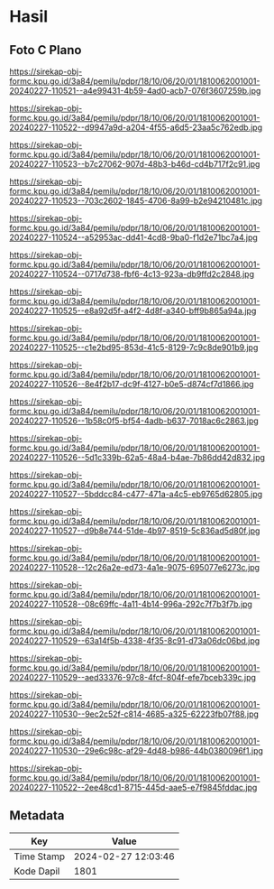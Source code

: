 # Hasil

## Foto C Plano

https://sirekap-obj-formc.kpu.go.id/3a84/pemilu/pdpr/18/10/06/20/01/1810062001001-20240227-110521--a4e99431-4b59-4ad0-acb7-076f3607259b.jpg

https://sirekap-obj-formc.kpu.go.id/3a84/pemilu/pdpr/18/10/06/20/01/1810062001001-20240227-110522--d9947a9d-a204-4f55-a6d5-23aa5c762edb.jpg

https://sirekap-obj-formc.kpu.go.id/3a84/pemilu/pdpr/18/10/06/20/01/1810062001001-20240227-110523--b7c27062-907d-48b3-b46d-cd4b717f2c91.jpg

https://sirekap-obj-formc.kpu.go.id/3a84/pemilu/pdpr/18/10/06/20/01/1810062001001-20240227-110523--703c2602-1845-4706-8a99-b2e94210481c.jpg

https://sirekap-obj-formc.kpu.go.id/3a84/pemilu/pdpr/18/10/06/20/01/1810062001001-20240227-110524--a52953ac-dd41-4cd8-9ba0-f1d2e71bc7a4.jpg

https://sirekap-obj-formc.kpu.go.id/3a84/pemilu/pdpr/18/10/06/20/01/1810062001001-20240227-110524--0717d738-fbf6-4c13-923a-db9ffd2c2848.jpg

https://sirekap-obj-formc.kpu.go.id/3a84/pemilu/pdpr/18/10/06/20/01/1810062001001-20240227-110525--e8a92d5f-a4f2-4d8f-a340-bff9b865a94a.jpg

https://sirekap-obj-formc.kpu.go.id/3a84/pemilu/pdpr/18/10/06/20/01/1810062001001-20240227-110525--c1e2bd95-853d-41c5-8129-7c9c8de901b9.jpg

https://sirekap-obj-formc.kpu.go.id/3a84/pemilu/pdpr/18/10/06/20/01/1810062001001-20240227-110526--8e4f2b17-dc9f-4127-b0e5-d874cf7d1866.jpg

https://sirekap-obj-formc.kpu.go.id/3a84/pemilu/pdpr/18/10/06/20/01/1810062001001-20240227-110526--1b58c0f5-bf54-4adb-b637-7018ac6c2863.jpg

https://sirekap-obj-formc.kpu.go.id/3a84/pemilu/pdpr/18/10/06/20/01/1810062001001-20240227-110526--5d1c339b-62a5-48a4-b4ae-7b86dd42d832.jpg

https://sirekap-obj-formc.kpu.go.id/3a84/pemilu/pdpr/18/10/06/20/01/1810062001001-20240227-110527--5bddcc84-c477-471a-a4c5-eb9765d62805.jpg

https://sirekap-obj-formc.kpu.go.id/3a84/pemilu/pdpr/18/10/06/20/01/1810062001001-20240227-110527--d9b8e744-51de-4b97-8519-5c836ad5d80f.jpg

https://sirekap-obj-formc.kpu.go.id/3a84/pemilu/pdpr/18/10/06/20/01/1810062001001-20240227-110528--12c26a2e-ed73-4a1e-9075-695077e6273c.jpg

https://sirekap-obj-formc.kpu.go.id/3a84/pemilu/pdpr/18/10/06/20/01/1810062001001-20240227-110528--08c69ffc-4a11-4b14-996a-292c7f7b3f7b.jpg

https://sirekap-obj-formc.kpu.go.id/3a84/pemilu/pdpr/18/10/06/20/01/1810062001001-20240227-110529--63a14f5b-4338-4f35-8c91-d73a06dc06bd.jpg

https://sirekap-obj-formc.kpu.go.id/3a84/pemilu/pdpr/18/10/06/20/01/1810062001001-20240227-110529--aed33376-97c8-4fcf-804f-efe7bceb339c.jpg

https://sirekap-obj-formc.kpu.go.id/3a84/pemilu/pdpr/18/10/06/20/01/1810062001001-20240227-110530--9ec2c52f-c814-4685-a325-62223fb07f88.jpg

https://sirekap-obj-formc.kpu.go.id/3a84/pemilu/pdpr/18/10/06/20/01/1810062001001-20240227-110530--29e6c98c-af29-4d48-b986-44b0380096f1.jpg

https://sirekap-obj-formc.kpu.go.id/3a84/pemilu/pdpr/18/10/06/20/01/1810062001001-20240227-110522--2ee48cd1-8715-445d-aae5-e7f9845fddac.jpg


## Metadata

| Key        | Value               |
| ---------- | ------------------- |
| Time Stamp | 2024-02-27 12:03:46 |
| Kode Dapil | 1801                |



